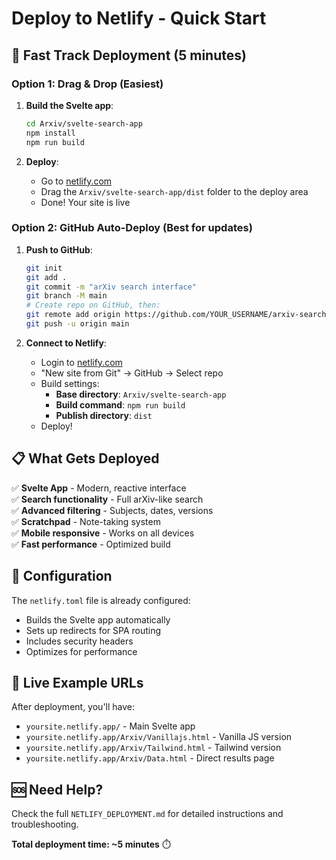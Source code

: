 # Deploy to Netlify - Quick Start

## 🚀 Fast Track Deployment (5 minutes)

### Option 1: Drag & Drop (Easiest)

1. **Build the Svelte app**:
   ```bash
   cd Arxiv/svelte-search-app
   npm install
   npm run build
   ```

2. **Deploy**:
   - Go to [netlify.com](https://netlify.com)
   - Drag the `Arxiv/svelte-search-app/dist` folder to the deploy area
   - Done! Your site is live

### Option 2: GitHub Auto-Deploy (Best for updates)

1. **Push to GitHub**:
   ```bash
   git init
   git add .
   git commit -m "arXiv search interface"
   git branch -M main
   # Create repo on GitHub, then:
   git remote add origin https://github.com/YOUR_USERNAME/arxiv-search.git
   git push -u origin main
   ```

2. **Connect to Netlify**:
   - Login to [netlify.com](https://netlify.com)
   - "New site from Git" → GitHub → Select repo
   - Build settings:
     - **Base directory**: `Arxiv/svelte-search-app`
     - **Build command**: `npm run build`  
     - **Publish directory**: `dist`
   - Deploy!

## 📋 What Gets Deployed

✅ **Svelte App** - Modern, reactive interface  
✅ **Search functionality** - Full arXiv-like search  
✅ **Advanced filtering** - Subjects, dates, versions  
✅ **Scratchpad** - Note-taking system  
✅ **Mobile responsive** - Works on all devices  
✅ **Fast performance** - Optimized build  

## 🔧 Configuration

The `netlify.toml` file is already configured:
- Builds the Svelte app automatically
- Sets up redirects for SPA routing
- Includes security headers
- Optimizes for performance

## 🎯 Live Example URLs

After deployment, you'll have:
- `yoursite.netlify.app/` - Main Svelte app
- `yoursite.netlify.app/Arxiv/Vanillajs.html` - Vanilla JS version
- `yoursite.netlify.app/Arxiv/Tailwind.html` - Tailwind version
- `yoursite.netlify.app/Arxiv/Data.html` - Direct results page

## 🆘 Need Help?

Check the full `NETLIFY_DEPLOYMENT.md` for detailed instructions and troubleshooting.

**Total deployment time: ~5 minutes** ⏱️
